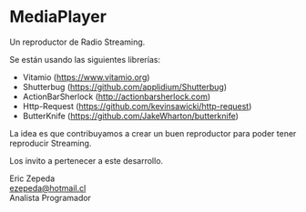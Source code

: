 MediaPlayer
===========

Un reproductor de Radio Streaming.

Se están usando las siguientes librerías:

- Vitamio (https://www.vitamio.org)
- Shutterbug (https://github.com/applidium/Shutterbug)
- ActionBarSherlock (http://actionbarsherlock.com)
- Http-Request (https://github.com/kevinsawicki/http-request)
- ButterKnife (https://github.com/JakeWharton/butterknife) 


La idea es que contribuyamos a crear un buen reproductor para poder tener reproducir Streaming.

Los invito a pertenecer a este desarrollo.

Eric Zepeda
<br>
ezepeda@hotmail.cl
<br>
Analista Programador
